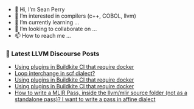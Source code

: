 - 👋 Hi, I’m Sean Perry
- 👀 I’m interested in compilers (c++, COBOL, llvm)
- 🌱 I’m currently learning ...
- 💞️ I’m looking to collaborate on ...
- 📫 How to reach me ...

<!---
s66perry/s66perry is a ✨ special ✨ repository because its `README.md` (this file) appears on your GitHub profile.
You can click the Preview link to take a look at your changes.
--->
### 📕 Latest LLVM Discourse Posts

<!-- DISCOURSE-LLVM:START -->
- [Using plugins in Buildkite CI that require docker](https://discourse.llvm.org/t/using-plugins-in-buildkite-ci-that-require-docker/82701#post_3)
- [Loop interchange in scf dialect?](https://discourse.llvm.org/t/loop-interchange-in-scf-dialect/82702#post_1)
- [Using plugins in Buildkite CI that require docker](https://discourse.llvm.org/t/using-plugins-in-buildkite-ci-that-require-docker/82701#post_2)
- [Using plugins in Buildkite CI that require docker](https://discourse.llvm.org/t/using-plugins-in-buildkite-ci-that-require-docker/82701#post_1)
- [How to write a MLIR Pass, inside the llvm/mlir source folder &lpar;not as a standalone pass&rpar;? I want to write a pass in affine dialect](https://discourse.llvm.org/t/how-to-write-a-mlir-pass-inside-the-llvm-mlir-source-folder-not-as-a-standalone-pass-i-want-to-write-a-pass-in-affine-dialect/82699#post_2)
<!-- DISCOURSE-LLVM:END -->
